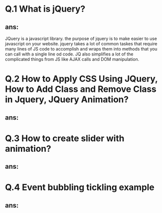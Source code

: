 # Q.1 What is jQuery?

## ans:

JQuery is a javascript library. the purpose of jquery is to make easier to use javascript on your website. jquery takes a lot of common taskes that require many lines of JS code to accomplish and wraps them into methods that you can call with a single line od code. JQ also simplifies a lot of the complicated things from JS like AJAX calls and DOM manipulation.

# Q.2 How to Apply CSS Using JQuery, How to Add Class and Remove Class in Jquery, JQuery Animation?

## ans:

# Q.3 How to create slider with animation?

## ans:

# Q.4 Event bubbling tickling example

## ans:
